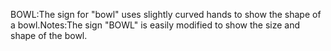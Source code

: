 BOWL:The sign for "bowl" uses slightly curved hands to show the shape of a bowl.Notes:The sign "BOWL" 
	is easily modified to show the size and shape of the bowl.